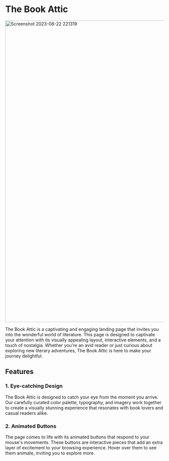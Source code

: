 # The Book Attic 

<img width="960" alt="Screenshot 2023-08-22 221319" src="https://github.com/gauri02saxena/The_book_attic/assets/101066452/8a75eeb1-1012-4c5a-9cee-dc9bc86123e7">

The Book Attic is a captivating and engaging landing page that invites you into the wonderful world of literature. This page is designed to captivate your attention with its visually appealing layout, interactive elements, and a touch of nostalgia. Whether you're an avid reader or just curious about exploring new literary adventures, The Book Attic is here to make your journey delightful.

## Features

### 1. Eye-catching Design

The Book Attic is designed to catch your eye from the moment you arrive. Our carefully curated color palette, typography, and imagery work together to create a visually stunning experience that resonates with book lovers and casual readers alike.

### 2. Animated Buttons

The page comes to life with its animated buttons that respond to your mouse's movements. These buttons are interactive pieces that add an extra layer of excitement to your browsing experience. Hover over them to see them animate, inviting you to explore more.


